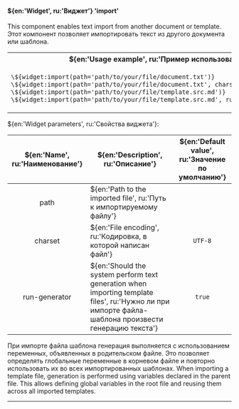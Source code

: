 #### ${en:'Widget', ru:'Виджет'} 'import'

This component enables text import from another document or template.<!--en-->
Этот компонент позволяет импортировать текст из другого документа или шаблона.<!--ru-->

<table>
<tr><th>${en:'Usage example', ru:'Пример использования'}</th></tr>
<tr><td>

```markdown
\${widget:import(path='path/to/your/file/document.txt')}
\${widget:import(path='path/to/your/file/document.txt', charset='windows-1251')}
\${widget:import(path='path/to/your/file/template.src.md')}
\${widget:import(path='path/to/your/file/template.src.md', run-generator='false')}
```

</td></tr>
<tr></tr>
</table>

${en:'Widget parameters', ru:'Свойства виджета'}:

| ${en:'Name', ru:'Наименование'} | ${en:'Description', ru:'Описание'}                                                                                                                   | ${en:'Default value', ru:'Значение по умолчанию'} |
|:-------------------------------:|------------------------------------------------------------------------------------------------------------------------------------------------------|:-------------------------------------------------:|
|              path               | ${en:'Path to the imported file', ru:'Путь к импортируемому файлу'}                                                                                  |                                                   |
|             charset             | ${en:'File encoding', ru:'Кодировка, в которой написан файл'}                                                                                        |                      `UTF-8`                      |
|          run-generator          | ${en:'Should the system perform text generation when importing template files', ru:'Нужно ли при импорте файла-шаблона произвести генерацию текста'} |                      `true`                       |

При импорте файла шаблона генерация выполняется с использованием переменных, объявленных в родительском файле.<!--ru-->
Это позволяет определять глобальные переменные в корневом файле и повторно <!--ru-->
использовать их во всех импортированных шаблонах.<!--ru-->
When importing a template file, generation is performed using variables declared in the parent file.<!--en-->
This allows defining global variables in the root file and reusing them across all imported templates.<!--en-->

---

